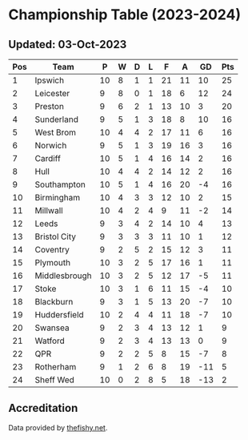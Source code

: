 # Championship Table (2023-2024)
## Updated: 03-Oct-2023

| Pos | Team | P | W | D | L | F | A | GD | Pts |
| --- | --- | --- | --- | --- | --- | --- | --- | --- | --- |
| 1 | Ipswich | 10 | 8 | 1 | 1 | 21 | 11 | 10 | 25 |
| 2 | Leicester | 9 | 8 | 0 | 1 | 18 | 6 | 12 | 24 |
| 3 | Preston | 9 | 6 | 2 | 1 | 13 | 10 | 3 | 20 |
| 4 | Sunderland | 9 | 5 | 1 | 3 | 18 | 8 | 10 | 16 |
| 5 | West Brom | 10 | 4 | 4 | 2 | 17 | 11 | 6 | 16 |
| 6 | Norwich | 9 | 5 | 1 | 3 | 19 | 16 | 3 | 16 |
| 7 | Cardiff | 10 | 5 | 1 | 4 | 16 | 14 | 2 | 16 |
| 8 | Hull | 10 | 4 | 4 | 2 | 14 | 12 | 2 | 16 |
| 9 | Southampton | 10 | 5 | 1 | 4 | 16 | 20 | -4 | 16 |
| 10 | Birmingham | 10 | 4 | 3 | 3 | 12 | 10 | 2 | 15 |
| 11 | Millwall | 10 | 4 | 2 | 4 | 9 | 11 | -2 | 14 |
| 12 | Leeds | 9 | 3 | 4 | 2 | 14 | 10 | 4 | 13 |
| 13 | Bristol City | 9 | 3 | 3 | 3 | 11 | 10 | 1 | 12 |
| 14 | Coventry | 9 | 2 | 5 | 2 | 15 | 12 | 3 | 11 |
| 15 | Plymouth | 10 | 3 | 2 | 5 | 17 | 16 | 1 | 11 |
| 16 | Middlesbrough | 10 | 3 | 2 | 5 | 12 | 17 | -5 | 11 |
| 17 | Stoke | 10 | 3 | 1 | 6 | 11 | 15 | -4 | 10 |
| 18 | Blackburn | 9 | 3 | 1 | 5 | 13 | 20 | -7 | 10 |
| 19 | Huddersfield | 10 | 2 | 4 | 4 | 11 | 18 | -7 | 10 |
| 20 | Swansea | 9 | 2 | 3 | 4 | 13 | 12 | 1 | 9 |
| 21 | Watford | 9 | 2 | 3 | 4 | 13 | 13 | 0 | 9 |
| 22 | QPR | 9 | 2 | 2 | 5 | 8 | 15 | -7 | 8 |
| 23 | Rotherham | 9 | 1 | 2 | 6 | 8 | 19 | -11 | 5 |
| 24 | Sheff Wed | 10 | 0 | 2 | 8 | 5 | 18 | -13 | 2 |

## Accreditation 

Data provided by [thefishy.net](https://www.thefishy.net/).